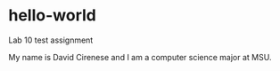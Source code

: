 # hello-world
Lab 10 test assignment

My name is David Cirenese and I am a computer science major at MSU.
